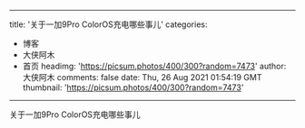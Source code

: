 
---
title: '关于一加9Pro ColorOS充电哪些事儿'
categories: 
 - 博客
 - 大侠阿木
 - 首页
headimg: 'https://picsum.photos/400/300?random=7473'
author: 大侠阿木
comments: false
date: Thu, 26 Aug 2021 01:54:19 GMT
thumbnail: 'https://picsum.photos/400/300?random=7473'
---

<div>   
关于一加9Pro ColorOS充电哪些事儿  
</div>
            